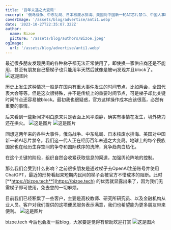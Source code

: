 ```yaml
---
title: '百年未遇之大变局'
excerpt: '俄乌战争、中东乱局、日本核废水排海、美国对中国新一轮AI芯片禁令、中国人事剧变、民间梯子秒挂'
coverImage: '/assets/blog/advertise/anti1.webp'
date: '2023-10-27T22:35:07.322Z'
author:
  name: Bizoe
  picture: '/assets/blog/authors/Bizoe.jpeg'
ogImage:
  url: '/assets/blog/advertise/anti1.webp'
---
```


最近很多朋友发现民间的各种梯子都无法正常使用了，即使换一家供应商还是不能用，甚至有朋友自己搭梯子也只能用半天然后就像是被wj发现并且block了。
![这是图片](/assets/blog/advertise/vpn.webp "vpn")

历史上发生这种情况一般是在国内有重大事件发生的时间节点，比如两会，全国代表大会等等。但是这次很特殊，并不是传统上的重要时间节点，可是梯子却比关键时间节点还容易被block。最初我也很疑惑，官方这样操作成本应该很高，必然有重要的事情。

后来看到一些新闻才明白原来只是表面上风平浪静，确实有事情在发生，境外势力还在拱火。
![这是图片](/assets/blog/advertise/shakeup.webp "shakeup")
![这是图片](/assets/blog/advertise/kq.webp "kq")


回想这两年来的各种大事件，俄乌战争、中东乱局、日本核废水排海、美国对中国新一轮AI芯片禁令。我们这一代人正在经历百年未遇之大变局。地球上的每个民族国家也在经历生存空间的争夺和国际秩序的洗牌，竞争趋向白热化。

在这个关键的阶段，组织自然会收紧获取信息的渠道，加强舆论阵地的控制。

那么我们会受到什么影响？之前很多朋友是通过梯子去OpenAI注册账号并使用ChatGPT，最近的形势看起来短期内民间的梯子会被官方不惜成本的阻断。此时 [**https://bizoe.tech**](https://bizoe.tech) 的优势就显露出来了，因为我们无需梯子即可使用，免去您的一切麻烦。

目前我们已经积累了一些客户，主要是高校教师、研究所研究员、以及金融机构从业人员。客户对我们提供的这项便民服务表示满意，我们也希望能为更多朋友带来便利。
![这是图片](/assets/blog/advertise/cus.webp "customer")

bizoe.tech 今后也会发一些blog，大家要是觉得有帮助欢迎打赏
![这是图片](/assets/blog/advertise/ds.webp "reward")

